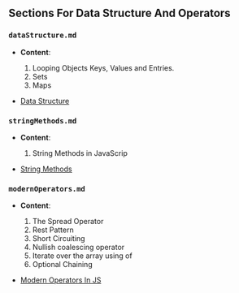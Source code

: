 ## Sections For Data Structure And Operators

### `dataStructure.md`

- **Content**:

  1. Looping Objects Keys, Values and Entries.
  2. Sets
  3. Maps

- [Data Structure](./sections/dataStructure.md)

### `stringMethods.md`

- **Content**:

  1. String Methods in JavaScrip

- [String Methods](./sections/stringMethods.md)

### `modernOperators.md`

- **Content**:

  1. The Spread Operator
  2. Rest Pattern
  3. Short Circuiting
  4. Nullish coalescing operator
  5. Iterate over the array using of
  6. Optional Chaining

- [Modern Operators In JS](./sections/modernOperators.md)
